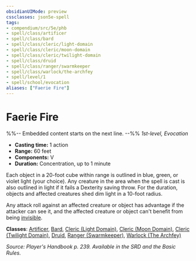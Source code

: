 ```yaml
---
obsidianUIMode: preview
cssclasses: json5e-spell
tags:
- compendium/src/5e/phb
- spell/class/artificer
- spell/class/bard
- spell/class/cleric/light-domain
- spell/class/cleric/moon-domain
- spell/class/cleric/twilight-domain
- spell/class/druid
- spell/class/ranger/swarmkeeper
- spell/class/warlock/the-archfey
- spell/level/1
- spell/school/evocation
aliases: ["Faerie Fire"]
---
```

# Faerie Fire
%%-- Embedded content starts on the next line. --%%
*1st-level, Evocation*  

- **Casting time:** 1 action
- **Range:** 60 feet
- **Components:** V
- **Duration:** Concentration, up to 1 minute

Each object in a 20-foot cube within range is outlined in blue, green, or violet light (your choice). Any creature in the area when the spell is cast is also outlined in light if it fails a Dexterity saving throw. For the duration, objects and affected creatures shed dim light in a 10-foot radius.

Any attack roll against an affected creature or object has advantage if the attacker can see it, and the affected creature or object can't benefit from being [invisible](/Systems/5e/rules/conditions.md#invisible).

**Classes**: [Artificer](/Systems/5e/classes/artificer-tce.md), [Bard](/Systems/5e/classes/bard.md), [Cleric (Light Domain)](/Systems/5e/classes/cleric-light-domain.md), [Cleric (Moon Domain)](/Systems/5e/classes/cleric-moon-domain-tdcsr.md), [Cleric (Twilight Domain)](/Systems/5e/classes/cleric-twilight-domain-tce.md), [Druid](/Systems/5e/classes/druid.md), [Ranger (Swarmkeeper)](/Systems/5e/classes/ranger-swarmkeeper-tce.md), [Warlock (The Archfey)](/Systems/5e/classes/warlock-the-archfey.md)

*Source: Player's Handbook p. 239. Available in the SRD and the Basic Rules.*